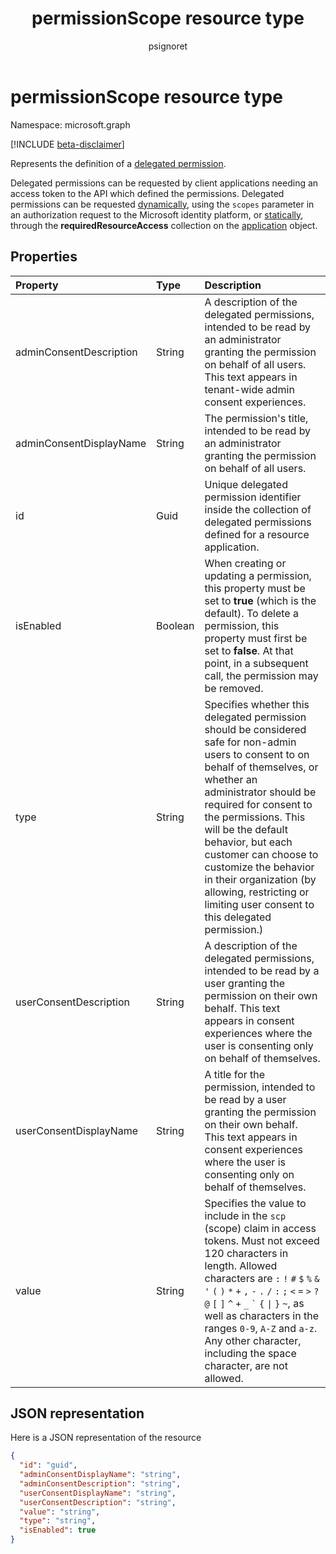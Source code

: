 ﻿---
title: "permissionScope resource type"
description: "Represents the definition of a delegated permission, sometimes referred to as an OAuth 2.0 permission or an OAuth 2.0 scope. Once defined, the delegated permission may then be requested by a client application"
localization_priority: Normal
doc_type: resourcePageType
ms.prod: "microsoft-identity-platform"
author: "psignoret"
---

# permissionScope resource type

Namespace: microsoft.graph

[!INCLUDE [beta-disclaimer](../../includes/beta-disclaimer.md)]

Represents the definition of a [delegated permission](https://docs.microsoft.com/azure/active-directory/develop/v2-permissions-and-consent#permission-types).

Delegated permissions can be requested by client applications needing an access token to the API which defined the permissions. Delegated permissions can be requested [dynamically](https://docs.microsoft.com/azure/active-directory/develop/v2-permissions-and-consent#requesting-individual-user-consent), using the `scopes` parameter in an authorization request to the Microsoft identity platform, or [statically](https://docs.microsoft.com/azure/active-directory/develop/v2-permissions-and-consent#the-default-scope), through the **requiredResourceAccess** collection on the [application](application.md) object.

## Properties

| Property                | Type    | Description                                                                                                                                                                                                                                                                                                                                                                                                                                                               |
| :---------------------- | :------ | :------------------------------------------------------------------------------------------------------------------------------------------------------------------------------------------------------------------------------------------------------------------------------------------------------------------------------------------------------------------------------------------------------------------------------------------------------------------------ |
| adminConsentDescription | String  | A description of the delegated permissions, intended to be read by an administrator granting the permission on behalf of all users. This text appears in tenant-wide admin consent experiences.                                                                                                                                                                                                                                                                           |
| adminConsentDisplayName | String  | The permission's title, intended to be read by an administrator granting the permission on behalf of all users.                                                                                                                                                                                                                                                                                                                                                           |
| id                      | Guid    | Unique delegated permission identifier inside the collection of delegated permissions defined for a resource application.                                                                                                                                                                                                                                                                                                                                                 |
| isEnabled               | Boolean | When creating or updating a permission, this property must be set to **true** (which is the default). To delete a permission, this property must first be set to **false**.  At that point, in a subsequent call, the permission may be removed.                                                                                                                                                                                                                          |
| type                    | String  | Specifies whether this delegated permission should be considered safe for non-admin users to consent to on behalf of themselves, or whether an administrator should be required for consent to the permissions. This will be the default behavior, but each customer can choose to customize the behavior in their organization (by allowing, restricting or limiting user consent to this delegated permission.)                                                         |
| userConsentDescription  | String  | A description of the delegated permissions, intended to be read by a user granting the permission on their own behalf. This text appears in consent experiences where the user is consenting only on behalf of themselves.                                                                                                                                                                                                                                                |
| userConsentDisplayName  | String  | A title for the permission, intended to be read by a user granting the permission on their own behalf. This text appears in consent experiences where the user is consenting only on behalf of themselves.                                                                                                                                                                                                                                                                |
| value                   | String  | Specifies the value to include in the `scp` (scope) claim in access tokens. Must not exceed 120 characters in length. Allowed characters are `:` `!` `#` `$` `%` `&` `'` `(` `)` `*` `+` `,` `-` `.` `/` `:` `;` <code>&lt;</code> `=` <code>&gt;</code> `?` `@` `[` `]` `^` `+` `_` <code>&#96;</code> `{` <code>&#124;</code> `}` `~`, as well as characters in the ranges `0-9`, `A-Z` and `a-z`. Any other character, including the space character, are not allowed. |

## JSON representation

Here is a JSON representation of the resource

<!-- {
  "blockType": "resource",
  "optionalProperties": [

  ],
  "@odata.type": "microsoft.graph.permissionScope"
}-->

```json
{
  "id": "guid",
  "adminConsentDisplayName": "string",
  "adminConsentDescription": "string",
  "userConsentDisplayName": "string",
  "userConsentDescription": "string",
  "value": "string",
  "type": "string",
  "isEnabled": true
}
```

<!-- uuid: 8fcb5dbc-d5aa-4681-8e31-b001d5168d79
2015-10-25 14:57:30 UTC -->

<!--
{
  "type": "#page.annotation",
  "description": "oAuth2Permission resource",
  "keywords": "",
  "section": "documentation",
  "tocPath": "",
  "suppressions": []
}
-->
